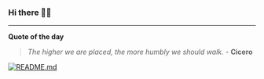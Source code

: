 ### Hi there 👋🏻


---

**Quote of the day**

> *The higher we are placed, the more humbly we should walk.* - **Cicero** 

[![README.md](https://github.com/marcolovazzano/marcolovazzano/actions/workflows/readme.yml/badge.svg?branch=main)](https://github.com/marcolovazzano/marcolovazzano/actions/workflows/readme.yml)
